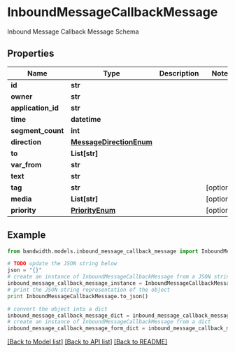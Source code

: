 # InboundMessageCallbackMessage

Inbound Message Callback Message Schema

## Properties
Name | Type | Description | Notes
------------ | ------------- | ------------- | -------------
**id** | **str** |  | 
**owner** | **str** |  | 
**application_id** | **str** |  | 
**time** | **datetime** |  | 
**segment_count** | **int** |  | 
**direction** | [**MessageDirectionEnum**](MessageDirectionEnum.md) |  | 
**to** | **List[str]** |  | 
**var_from** | **str** |  | 
**text** | **str** |  | 
**tag** | **str** |  | [optional] 
**media** | **List[str]** |  | [optional] 
**priority** | [**PriorityEnum**](PriorityEnum.md) |  | [optional] 

## Example

```python
from bandwidth.models.inbound_message_callback_message import InboundMessageCallbackMessage

# TODO update the JSON string below
json = "{}"
# create an instance of InboundMessageCallbackMessage from a JSON string
inbound_message_callback_message_instance = InboundMessageCallbackMessage.from_json(json)
# print the JSON string representation of the object
print InboundMessageCallbackMessage.to_json()

# convert the object into a dict
inbound_message_callback_message_dict = inbound_message_callback_message_instance.to_dict()
# create an instance of InboundMessageCallbackMessage from a dict
inbound_message_callback_message_form_dict = inbound_message_callback_message.from_dict(inbound_message_callback_message_dict)
```
[[Back to Model list]](../README.md#documentation-for-models) [[Back to API list]](../README.md#documentation-for-api-endpoints) [[Back to README]](../README.md)


